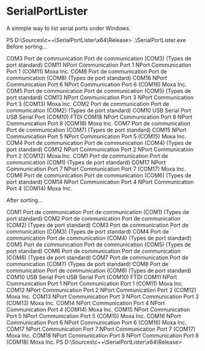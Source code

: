 # SerialPortLister

A sinmple way to list serial ports under Windows.

PS D:\Sources\c++\SerialPortLister\x64\Release> .\SerialPortLister.exe
Before sorting…

COM3 Port de communication Port de communication (COM3) (Types de port standard)
COM11 NPort Communication Port 1 NPort Communication Port 1 (COM11) Moxa Inc.
COM8 Port de communication Port de communication (COM8) (Types de port standard)
COM16 NPort Communication Port 6 NPort Communication Port 6 (COM16) Moxa Inc.
COM5 Port de communication Port de communication (COM5) (Types de port standard)
COM13 NPort Communication Port 3 NPort Communication Port 3 (COM13) Moxa Inc.
COM2 Port de communication Port de communication (COM2) (Types de port standard)
COM10 USB Serial Port USB Serial Port (COM10) FTDI
COM18 NPort Communication Port 8 NPort Communication Port 8 (COM18) Moxa Inc.
COM7 Port de communication Port de communication (COM7) (Types de port standard)
COM15 NPort Communication Port 5 NPort Communication Port 5 (COM15) Moxa Inc.
COM4 Port de communication Port de communication (COM4) (Types de port standard)
COM12 NPort Communication Port 2 NPort Communication Port 2 (COM12) Moxa Inc.
COM1 Port de communication Port de communication (COM1) (Types de port standard)
COM17 NPort Communication Port 7 NPort Communication Port 7 (COM17) Moxa Inc.
COM6 Port de communication Port de communication (COM6) (Types de port standard)
COM14 NPort Communication Port 4 NPort Communication Port 4 (COM14) Moxa Inc.

After sorting…

COM1 Port de communication Port de communication (COM1) (Types de port standard)
COM2 Port de communication Port de communication (COM2) (Types de port standard)
COM3 Port de communication Port de communication (COM3) (Types de port standard)
COM4 Port de communication Port de communication (COM4) (Types de port standard)
COM5 Port de communication Port de communication (COM5) (Types de port standard)
COM6 Port de communication Port de communication (COM6) (Types de port standard)
COM7 Port de communication Port de communication (COM7) (Types de port standard)
COM8 Port de communication Port de communication (COM8) (Types de port standard)
COM10 USB Serial Port USB Serial Port (COM10) FTDI
COM11 NPort Communication Port 1 NPort Communication Port 1 (COM11) Moxa Inc.
COM12 NPort Communication Port 2 NPort Communication Port 2 (COM12) Moxa Inc.
COM13 NPort Communication Port 3 NPort Communication Port 3 (COM13) Moxa Inc.
COM14 NPort Communication Port 4 NPort Communication Port 4 (COM14) Moxa Inc.
COM15 NPort Communication Port 5 NPort Communication Port 5 (COM15) Moxa Inc.
COM16 NPort Communication Port 6 NPort Communication Port 6 (COM16) Moxa Inc.
COM17 NPort Communication Port 7 NPort Communication Port 7 (COM17) Moxa Inc.
COM18 NPort Communication Port 8 NPort Communication Port 8 (COM18) Moxa Inc.
PS D:\Sources\c++\SerialPortLister\x64\Release>
